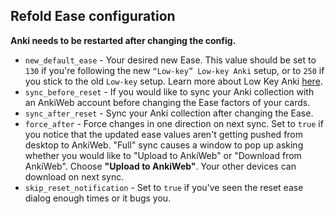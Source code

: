 ## Refold Ease configuration

**Anki needs to be restarted after changing the config.**

* `new_default_ease` - Your desired new Ease. This value should be set to `130`
if you're following the new `“Low-key” Low-key Anki` setup,
or to `250` if you stick to the old `Low-key` setup.
Learn more about Low Key Anki [here](https://refold.la/roadmap/stage-1/a/anki-setup/).
* `sync_before_reset` - If you would like to sync your Anki collection with an AnkiWeb account
before changing the Ease factors of your cards.
* `sync_after_reset` - Sync your Anki collection after changing the Ease.
* `force_after` - Force changes in one direction on next sync.
Set to `true` if you notice that the updated ease values aren't
getting pushed from desktop to AnkiWeb.
"Full" sync causes a window to pop up asking whether you would like to "Upload to AnkiWeb"
or "Download from AnkiWeb". Choose **"Upload to AnkiWeb"**.
Your other devices can download on next sync.
* `skip_reset_notification` - Set to `true` if you've seen the reset ease dialog enough times or it bugs you.
